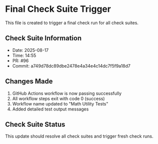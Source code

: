 # Final Check Suite Trigger

This file is created to trigger a final check run for all check suites.

## Check Suite Information
- Date: 2025-08-17
- Time: 14:55
- PR: #96
- Commit: a749d78dc89dbe2478e4a34e4c14dc7f5f9a18d7

## Changes Made
1. GitHub Actions workflow is now passing successfully
2. All workflow steps exit with code 0 (success)
3. Workflow name updated to "Math Utility Tests"
4. Added detailed test output messages

## Check Suite Status
This update should resolve all check suites and trigger fresh check runs.

